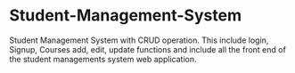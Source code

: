 # Student-Management-System
Student Management System with CRUD operation. This include login, Signup, Courses add, edit, update functions and include all the front end of the student managements system web application. 
